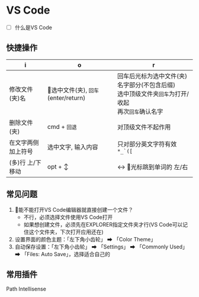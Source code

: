 # VS Code

- [ ] 什么是VS Code

## 快捷操作

i | o | r
-|-|-
修改文件(夹)名 | 选中文件(夹), `回车`(enter/return) | 回车后光标为选中文件(夹)名字部分(不包含后缀)</br>选中顶级文件夹`回车`为打开/收起</br>再次`回车`确认名字
删除文件(夹) | cmd + `回退` | 对顶级文件不起作用
在文字两侧加上符号 | 选中文字, 输入内容 | 只对部分英文字符有效```*_`([```
(多)行 上/下 移动 | opt + ↕ | ↔ 光标跳到单词的 左/右

## 常见问题

1. 能不能打开VS Code编辑器就直接创建一个文件？
    - 不行，必须选择文件使用VS Code打开
    - 如果想创建文件，必须先在EXPLORER指定文件夹才行(VS Code可以记住这个文件夹，下次打开应用还在)
2. 设置界面的颜色主题：「左下角小齿轮」 ➡ 「Color Theme」
3. 自动保存设置：「左下角小齿轮」 ➡ 「Settings」 ➡ 「Commonly Used」 ➡ 「Files: Auto Save」，选择适合自己的

## 常用插件

Path Intellisense